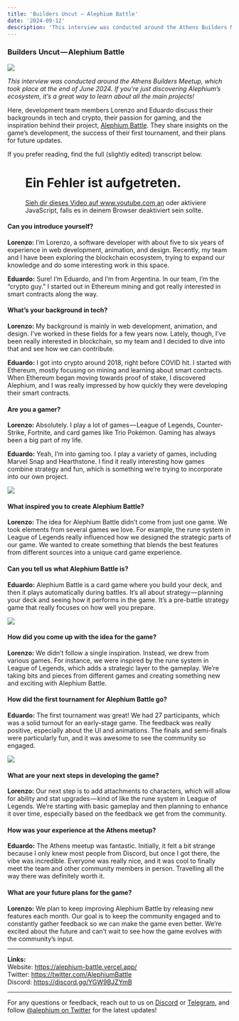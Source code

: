 ```yaml
---
title: 'Builders Uncut — Alephium Battle'
date: '2024-09-12'
description: 'This interview was conducted around the Athens Builders Meetup, which took place at the end of June 2024. If you’re just discovering…'
---
```


### Builders Uncut — Alephium Battle

![](https://cdn-images-1.medium.com/max/800/1*QG5qKYBE2o0yxnei0ycVzA.png)

_This interview was conducted around the Athens Builders Meetup, which took place at the end of June 2024. If you’re just discovering Alephium’s ecosystem, it’s a great way to learn about all the main projects!_

Here, development team members Lorenzo and Eduardo discuss their backgrounds in tech and crypto, their passion for gaming, and the inspiration behind their project, <a href="https://alephium-battle.vercel.app/" class="markup--anchor markup--p-anchor" data-href="https://alephium-battle.vercel.app/" rel="noopener" target="_blank">Alephium Battle</a>. They share insights on the game’s development, the success of their first tournament, and their plans for future updates.

If you prefer reading, find the full (slightly edited) transcript below.

<figure id="f262" class="graf graf--figure graf--iframe graf-after--p">

<h1 id="ein-fehler-ist-aufgetreten." class="message">Ein Fehler ist aufgetreten.</h1>
<a href="https://www.youtube.com/watch?v=ULxQ5oputqs" target="_blank">Sieh dir dieses Video auf www.youtube.com an</a> oder aktiviere JavaScript, falls es in deinem Browser deaktiviert sein sollte.
</figure>

#### Can you introduce yourself?

**Lorenzo:** I’m Lorenzo, a software developer with about five to six years of experience in web development, animation, and design. Recently, my team and I have been exploring the blockchain ecosystem, trying to expand our knowledge and do some interesting work in this space.

**Eduardo:** Sure! I’m Eduardo, and I’m from Argentina. In our team, I’m the “crypto guy.” I started out in Ethereum mining and got really interested in smart contracts along the way.

#### What’s your background in tech?

**Lorenzo:** My background is mainly in web development, animation, and design. I’ve worked in these fields for a few years now. Lately, though, I’ve been really interested in blockchain, so my team and I decided to dive into that and see how we can contribute.

**Eduardo:** I got into crypto around 2018, right before COVID hit. I started with Ethereum, mostly focusing on mining and learning about smart contracts. When Ethereum began moving towards proof of stake, I discovered Alephium, and I was really impressed by how quickly they were developing their smart contracts.

#### Are you a gamer?

**Lorenzo:** Absolutely. I play a lot of games — League of Legends, Counter-Strike, Fortnite, and card games like Trio Pokémon. Gaming has always been a big part of my life.

**Eduardo:** Yeah, I’m into gaming too. I play a variety of games, including Marvel Snap and Hearthstone. I find it really interesting how games combine strategy and fun, which is something we’re trying to incorporate into our own project.

![](https://cdn-images-1.medium.com/max/800/1*btlGyXoxbQ91JL5riimRbA.png)

#### What inspired you to create Alephium Battle?

**Lorenzo:** The idea for Alephium Battle didn’t come from just one game. We took elements from several games we love. For example, the rune system in League of Legends really influenced how we designed the strategic parts of our game. We wanted to create something that blends the best features from different sources into a unique card game experience.

#### Can you tell us what Alephium Battle is?

**Eduardo:** Alephium Battle is a card game where you build your deck, and then it plays automatically during battles. It’s all about strategy — planning your deck and seeing how it performs in the game. It’s a pre-battle strategy game that really focuses on how well you prepare.

![](https://cdn-images-1.medium.com/max/800/1*t8Y0pIMN2r5JqT3htYTHmw.png)

#### How did you come up with the idea for the game?

**Lorenzo:** We didn’t follow a single inspiration. Instead, we drew from various games. For instance, we were inspired by the rune system in League of Legends, which adds a strategic layer to the gameplay. We’re taking bits and pieces from different games and creating something new and exciting with Alephium Battle.

#### How did the first tournament for Alephium Battle go?

**Eduardo:** The first tournament was great! We had 27 participants, which was a solid turnout for an early-stage game. The feedback was really positive, especially about the UI and animations. The finals and semi-finals were particularly fun, and it was awesome to see the community so engaged.

![](https://cdn-images-1.medium.com/max/800/1*owmMyHRad66Em1u43qcFeQ.png)

#### What are your next steps in developing the game?

**Lorenzo:** Our next step is to add attachments to characters, which will allow for ability and stat upgrades — kind of like the rune system in League of Legends. We’re starting with basic gameplay and then planning to enhance it over time, especially based on the feedback we get from the community.

#### How was your experience at the Athens meetup?

**Eduardo:** The Athens meetup was fantastic. Initially, it felt a bit strange because I only knew most people from Discord, but once I got there, the vibe was incredible. Everyone was really nice, and it was cool to finally meet the team and other community members in person. Travelling all the way there was definitely worth it.

#### What are your future plans for the game?

**Lorenzo:** We plan to keep improving Alephium Battle by releasing new features each month. Our goal is to keep the community engaged and to constantly gather feedback so we can make the game even better. We’re excited about the future and can’t wait to see how the game evolves with the community’s input.

---

**Links:**  
Website: <a href="https://alephium-battle.vercel.app/" class="markup--anchor markup--p-anchor" data-href="https://alephium-battle.vercel.app/" rel="nofollow noopener" target="_blank">https://alephium-battle.vercel.app/</a>  
Twitter: <a href="https://twitter.com/AlephiumBattle" class="markup--anchor markup--p-anchor" data-href="https://twitter.com/AlephiumBattle" rel="nofollow noopener" target="_blank">https://twitter.com/AlephiumBattle</a>  
Discord: <a href="https://discord.gg/YGW9BJZYmB" class="markup--anchor markup--p-anchor" data-href="https://discord.gg/YGW9BJZYmB" rel="nofollow noopener" target="_blank">https://discord.gg/YGW9BJZYmB</a>

---

For any questions or feedback, reach out to us on <a href="http://alephium.org/discord" class="markup--anchor markup--p-anchor" data-href="http://alephium.org/discord" rel="noopener ugc nofollow noopener" target="_blank">Discord</a> or <a href="https://t.me/alephiumgroup" class="markup--anchor markup--p-anchor" data-href="https://t.me/alephiumgroup" rel="noopener ugc nofollow noopener" target="_blank">Telegram</a>, and follow <a href="https://x.com/alephium" class="markup--anchor markup--p-anchor" data-href="https://x.com/alephium" rel="noopener ugc nofollow noopener" target="_blank">@alephium on Twitter</a> for the latest updates!
